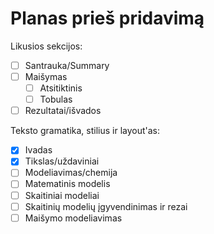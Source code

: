 # Planas prieš pridavimą

Likusios sekcijos:

- [ ] Santrauka/Summary
- [ ] Maišymas
  - [ ] Atsitiktinis 
  - [ ] Tobulas
- [ ] Rezultatai/išvados

Teksto gramatika, stilius ir layout'as:

- [x] Ivadas
- [x] Tikslas/uždaviniai
- [ ] Modeliavimas/chemija
- [ ] Matematinis modelis
- [ ] Skaitiniai modeliai
- [ ] Skaitinių modelių įgyvendinimas ir rezai
- [ ] Maišymo modeliavimas